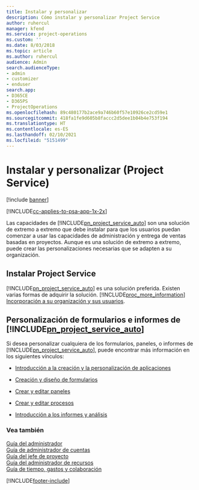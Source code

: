 ```yaml
---
title: Instalar y personalizar
description: Cómo instalar y personalizar Project Service
author: ruhercul
manager: kfend
ms.service: project-operations
ms.custom: ''
ms.date: 8/03/2018
ms.topic: article
ms.author: ruhercul
audience: Admin
search.audienceType:
- admin
- customizer
- enduser
search.app:
- D365CE
- D365PS
- ProjectOperations
ms.openlocfilehash: 89c480177b2ace9a746b60f57e10926ce2cd59e1
ms.sourcegitcommit: 418fa1fe9d605b8faccc2d5dee1b04b4e753f194
ms.translationtype: HT
ms.contentlocale: es-ES
ms.lasthandoff: 02/10/2021
ms.locfileid: "5151499"
---
```

# <a name="install-and-customize-project-service"></a>Instalar y personalizar (Project Service)

[!include [banner](../includes/psa-now-project-operations.md)]

[!INCLUDE[cc-applies-to-psa-app-1x-2x](../includes/cc-applies-to-psa-app-1x-2x.md)]

Las capacidades de [!INCLUDE[pn_project_service_auto](../includes/pn-project-service-auto.md)] son una solución de extremo a extremo que debe instalar para que los usuarios puedan comenzar a usar las capacidades de administración y entrega de ventas basadas en proyectos. Aunque es una solución de extremo a extremo, puede crear las personalizaciones necesarias que se adapten a su organización.  
<!-- TODO: I expect to find the information on how to get and install this here. Please find that and add it here. Same for Project Service.--> 
  
## <a name="install-project-service"></a>Instalar Project Service  
 [!INCLUDE[pn_project_service_auto](../includes/pn-project-service-auto.md)] es una solución preferida. Existen varias formas de adquirir la solución. [!INCLUDE[proc_more_information](../includes/proc-more-information.md)] [Incorporación a su organización y sus usuarios](https://docs.microsoft.com/dynamics365/customerengagement/on-premises/admin/onboard-your-organization-and-users-to-dynamics-365-online).  
  
## <a name="customize-pn_project_service_auto-forms-and-reports"></a>Personalización de formularios e informes de [!INCLUDE[pn_project_service_auto](../includes/pn-project-service-auto.md)]  
 Si desea personalizar cualquiera de los formularios, paneles, o informes de [!INCLUDE[pn_project_service_auto](../includes/pn-project-service-auto.md)], puede encontrar más información en los siguientes vínculos:  
  
- [Introducción a la creación y la personalización de aplicaciones](https://docs.microsoft.com/dynamics365/customerengagement/on-premises/customize/getting-started-customization)  
  
- [Creación y diseño de formularios](https://docs.microsoft.com/dynamics365/customerengagement/on-premises/customize/create-design-forms)  
  
- [Crear y editar paneles](https://docs.microsoft.com/dynamics365/customerengagement/on-premises/customize/create-edit-dashboards)  
  
- [Crear y editar procesos](https://docs.microsoft.com/dynamics365/customerengagement/on-premises/customize/guide-staff-through-common-tasks-processes)  
  
- [Introducción a los informes y análisis](https://docs.microsoft.com/dynamics365/customerengagement/on-premises/analytics/reporting-analytics-with-dynamics-365)  
  
### <a name="see-also"></a>Vea también  
 [Guía del administrador](../psa/admin-guide.md)   
 [Guía de administrador de cuentas](../psa/account-manager-guide.md)   
 [Guía del jefe de proyecto](../psa/project-manager-guide.md)   
 [Guía del administrador de recursos](../psa/resource-manager-guide.md)   
 [Guía de tiempo, gastos y colaboración](../psa/time-expense-collaboration-guide.md)


[!INCLUDE[footer-include](../includes/footer-banner.md)]